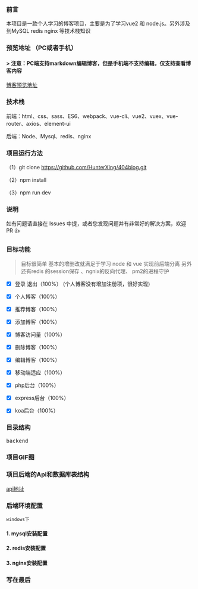 ### 前言

本项目是一款个人学习的博客项目，主要是为了学习vue2 和 node.js。另外涉及到MySQL redis nginx 等技术栈知识

### 预览地址 （PC或者手机）
#### > 注意：PC端支持markdown编辑博客，但是手机端不支持编辑，仅支持查看博客内容
[博客预览地址](http://212.64.25.152:8081) 

### 技术栈

前端：html、css、sass、ES6、webpack、vue-cli、vue2、vuex、vue-router、axios、element-ui

后端：Node、Mysql、redis、nginx

### 项目运行方法
（1）git clone https://github.com/HunterXing/404blog.git

（2）npm install

（3）npm run dev


### 说明

如有问题请直接在 Issues 中提，或者您发现问题并有非常好的解决方案，欢迎 PR 👍

### 目标功能
> 目标很简单 基本的增删改就满足于学习 node 和 vue 实现前后端分离 另外还有redis 的session保存 、ngnix的反向代理、 pm2的进程守护
- [x] 登录 退出（100%） (个人博客没有增加注册项，很好实现)
- [x] 个人博客（100%）
- [x] 推荐博客（100%）
- [x] 添加博客（100%）
- [x] 博客访问量（100%）
- [x] 删除博客（100%）
- [x] 编辑博客（100%）
- [x] 移动端适应（100%）

- [x] php后台（100%）
- [x] express后台（100%）
- [x] koa后台（100%）

### 目录结构

<pre>
backend
</pre>

### 项目GIF图

### 项目后端的Api和数据库表结构

[api地址](https://github.com/HunterXing/404blog/blob/master/api.md) 

### 后端环境配置
`windows下`
#### 1. mysql安装配置
#### 2. redis安装配置
#### 3. nginx安装配置

### 写在最后


